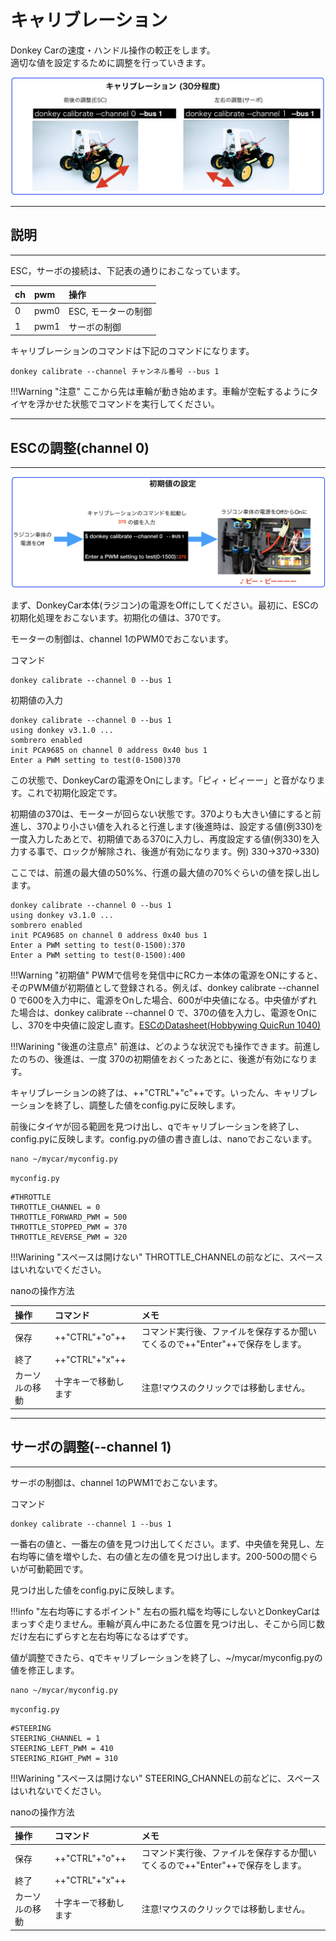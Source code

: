 # キャリブレーション

Donkey Carの速度・ハンドル操作の較正をします。  
適切な値を設定するために調整を行っていきます。

![](./img/cal000.png)

<hr>

## 説明

<hr>


ESC，サーボの接続は、下記表の通りにおこなっています。

|ch|pwm|操作|
|:--|:--|:--|
|0|pwm0|ESC, モーターの制御|
|1|pwm1|サーボの制御|

キャリブレーションのコマンドは下記のコマンドになります。

```
donkey calibrate --channel チャンネル番号 --bus 1
```

!!!Warning "注意"
	ここから先は車輪が動き始めます。車輪が空転するようにタイヤを浮かせた状態でコマンドを実行してください。

<hr>

## ESCの調整(channel 0)

<hr>

![](./img/default001.png)


まず、DonkeyCar本体(ラジコン)の電源をOffにしてください。最初に、ESCの初期化処理をおこないます。初期化の値は、370です。

モーターの制御は、channel 1のPWM0でおこないます。

コマンド

```
donkey calibrate --channel 0 --bus 1
```

初期値の入力

```
donkey calibrate --channel 0 --bus 1
using donkey v3.1.0 ...
sombrero enabled
init PCA9685 on channel 0 address 0x40 bus 1
Enter a PWM setting to test(0-1500)370
```

この状態で、DonkeyCarの電源をOnにします。「ピィ・ピィーー」と音がなります。これで初期化設定です。

初期値の370は、モーターが回らない状態です。370よりも大きい値にすると前進し、370より小さい値を入れると行進します(後進時は、設定する値(例330)を一度入力したあとで、初期値である370に入力し、再度設定する値(例330)を入力する事で、ロックが解除され、後進が有効になります。例) 330->370->330)

ここでは、前進の最大値の50%%、行進の最大値の70%ぐらいの値を探し出します。

```
donkey calibrate --channel 0 --bus 1
using donkey v3.1.0 ...
sombrero enabled
init PCA9685 on channel 0 address 0x40 bus 1
Enter a PWM setting to test(0-1500):370
Enter a PWM setting to test(0-1500):400
```

!!!Warning "初期値"
	PWMで信号を発信中にRCカー本体の電源をONにすると、そのPWM値が初期値として登録される。例えば、donkey calibrate --channel 0 で600を入力中に、電源をOnした場合、600が中央値になる。中央値がずれた場合は、donkey calibrate --channel 0 で、370の値を入力し、電源をOnにし、370を中央値に設定し直す。[ESCのDatasheet(Hobbywing QuicRun 1040)](http://www.redcatracing.com/manuals/HW-WP-1040-Brushed.pdf)

!!!Warining "後進の注意点"
	前進は、どのような状況でも操作できます。前進したのちの、後進は、一度 370の初期値をおくったあとに、後進が有効になります。　

キャリブレーションの終了は、++"CTRL"+"c"++です。いったん、キャリブレーションを終了し、調整した値をconfig.pyに反映します。

前後にタイヤが回る範囲を見つけ出し、qでキャリブレーションを終了し、config.pyに反映します。config.pyの値の書き直しは、nanoでおこないます。

```
nano ~/mycar/myconfig.py
```

`myconfig.py`
```
#THROTTLE
THROTTLE_CHANNEL = 0
THROTTLE_FORWARD_PWM = 500
THROTTLE_STOPPED_PWM = 370
THROTTLE_REVERSE_PWM = 320
```

!!!Warining "スペースは開けない"
	THROTTLE_CHANNELの前などに、スペースはいれないでください。　

nanoの操作方法

|操作|コマンド|メモ
|:--|:--|:--|
|保存|++"CTRL"+"o"++|コマンド実行後、ファイルを保存するか聞いてくるので++"Enter"++で保存をします。|
|終了|++"CTRL"+"x"++||
|カーソルの移動|十字キーで移動します|注意!マウスのクリックでは移動しません。|

<hr>

## サーボの調整(--channel 1)

<hr>


サーボの制御は、channel 1のPWM1でおこないます。

コマンド
```
donkey calibrate --channel 1 --bus 1
```

一番右の値と、一番左の値を見つけ出してください。まず、中央値を発見し、左右均等に値を増やした、右の値と左の値を見つけ出します。200-500の間ぐらいが可動範囲です。

見つけ出した値をconfig.pyに反映します。


!!!info "左右均等にするポイント"
	左右の振れ幅を均等にしないとDonkeyCarはまっすぐ走りません。車輪が真ん中にあたる位置を見つけ出し、そこから同じ数だけ左右にずらすと左右均等になるはずです。

値が調整できたら、qでキャリブレーションを終了し、~/mycar/myconfig.pyの値を修正します。


```
nano ~/mycar/myconfig.py
```

`myconfig.py`
```
#STEERING
STEERING_CHANNEL = 1
STEERING_LEFT_PWM = 410
STEERING_RIGHT_PWM = 310
```

!!!Warining "スペースは開けない"
	STEERING_CHANNELの前などに、スペースはいれないでください。　
	
nanoの操作方法

|操作|コマンド|メモ
|:--|:--|:--|
|保存|++"CTRL"+"o"++|コマンド実行後、ファイルを保存するか聞いてくるので++"Enter"++で保存をします。|
|終了|++"CTRL"+"x"++||
|カーソルの移動|十字キーで移動します|注意!マウスのクリックでは移動しません。|


